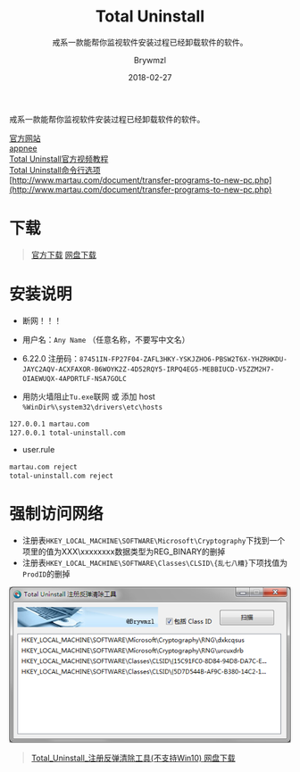 ﻿---
layout:     post
title:      Total Uninstall
subtitle:   戒系一款能帮你监视软件安装过程已经卸载软件的软件。
date:       2018-02-27
author:     Brywmzl
header-img: img/Total_Uninstall/bg.jpg
catalog: true
tags:
    - Total Uninstall
---
戒系一款能帮你监视软件安装过程已经卸载软件的软件。

<!--more-->

[官方网站](https://martau.com)  
[appnee](http://appnee.com/total-Uninstall)  
[Total Uninstall官方视频教程](http://www.martau.com/uninstaller-video-tutorials.php)  
[Total Uninstall命令行选项](http://www.martau.com/document/total-uninstall-command-line.php)  
[http://www.martau.com/document/transfer-programs-to-new-pc.php](http://www.martau.com/document/transfer-programs-to-new-pc.php)

# 下载
> [官方下载](https://www.martau.com/uninstaller-download.php)
> [网盘下载](https://pan.baidu.com/s/1jJBMB22)

# 安装说明
* 断网！！！
* 用户名：`Any Name` （任意名称，不要写中文名）
* 6.22.0 注册码：`87451IN-FP27F04-ZAFL3HKY-YSKJZHO6-PBSW2T6X-YHZRHKDU-JAYC2AQV-ACXFAXOR-B6WOYK2Z-4D52RQY5-IRPQ4EG5-MEBBIUCD-V5ZZM2H7-OIAEWUQX-4APDRTLF-NSA7GOLC`

* 用防火墙阻止`Tu.exe`联网 或 添加 host `%WinDir%\system32\drivers\etc\hosts`
```
127.0.0.1 martau.com
127.0.0.1 total-uninstall.com
```
* user.rule
```
martau.com reject
total-uninstall.com reject
```

# 强制访问网络
* 注册表`HKEY_LOCAL_MACHINE\SOFTWARE\Microsoft\Cryptography`下找到一个项里的值为XXX\\xxxxxxxx数据类型为REG_BINARY的删掉
* 注册表`HKEY_LOCAL_MACHINE\SOFTWARE\Classes\CLSID\{乱七八糟}`下项找值为`ProdID`的删掉

![](https://github.com/Brywmzl/Brywmzl.github.io/raw/master/img/Total_Uninstall/3.png)  
> [Total_Uninstall_注册反弹清除工具(不支持Win10) 网盘下载](https://pan.lanzou.com/i0kdgqf)  